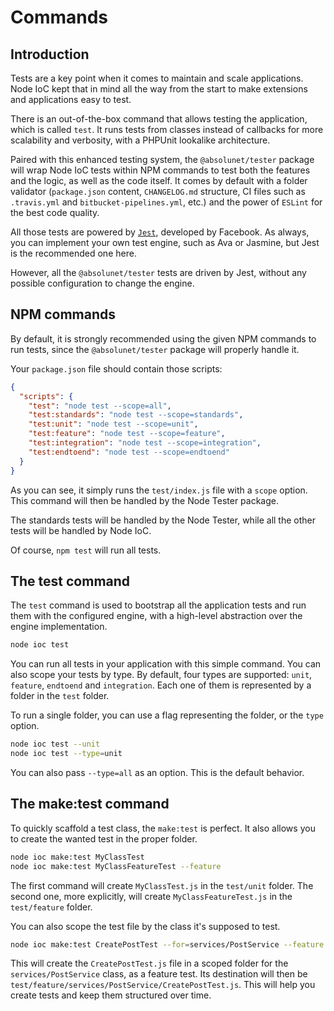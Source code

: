 # Commands

## Introduction

Tests are a key point when it comes to maintain and scale applications.
Node IoC kept that in mind all the way from the start to make extensions and applications easy to test.

There is an out-of-the-box command that allows testing the application, which is called `test`.
It runs tests from classes instead of callbacks for more scalability and verbosity, with a PHPUnit lookalike architecture.

Paired with this enhanced testing system, the `@absolunet/tester` package will wrap Node IoC tests within NPM commands to test both the features and the logic, as well as the code itself.
It comes by default with a folder validator (`package.json` content, `CHANGELOG.md` structure, CI files such as `.travis.yml` and `bitbucket-pipelines.yml`, etc.) and the power of `ESLint` for the best code quality.

All those tests are powered by [`Jest`](https://jestjs.io/), developed by Facebook.
As always, you can implement your own test engine, such as Ava or Jasmine, but Jest is the recommended one here.

However, all the `@absolunet/tester` tests are driven by Jest, without any possible configuration to change the engine.



## NPM commands

By default, it is strongly recommended using the given NPM commands to run tests, since the `@absolunet/tester` package will properly handle it.

Your `package.json` file should contain those scripts:

```json
{
  "scripts": {
    "test": "node test --scope=all",
    "test:standards": "node test --scope=standards",
    "test:unit": "node test --scope=unit",
    "test:feature": "node test --scope=feature",
    "test:integration": "node test --scope=integration",
    "test:endtoend": "node test --scope=endtoend"
  }
}
```

As you can see, it simply runs the `test/index.js` file with a `scope` option.
This command will then be handled by the Node Tester package.

The standards tests will be handled by the Node Tester, while all the other tests will be handled by Node IoC.

Of course, `npm test` will run all tests.



## The test command

The `test` command is used to bootstrap all the application tests and run them with the configured engine, with a high-level abstraction over the engine implementation.

```bash
node ioc test
```

You can run all tests in your application with this simple command.
You can also scope your tests by type.
By default, four types are supported: `unit`, `feature`, `endtoend` and `integration`.
Each one of them is represented by a folder in the `test` folder.

To run a single folder, you can use a flag representing the folder, or the `type` option.

```bash
node ioc test --unit
node ioc test --type=unit
```

You can also pass `--type=all` as an option.
This is the default behavior.



## The make:test command

To quickly scaffold a test class, the `make:test` is perfect.
It also allows you to create the wanted test in the proper folder.

```bash
node ioc make:test MyClassTest
node ioc make:test MyClassFeatureTest --feature
```

The first command will create `MyClassTest.js` in the `test/unit` folder.
The second one, more explicitly, will create `MyClassFeatureTest.js` in the `test/feature` folder.

You can also scope the test file by the class it's supposed to test.

```bash
node ioc make:test CreatePostTest --for=services/PostService --feature
```

This will create the `CreatePostTest.js` file in a scoped folder for the `services/PostService` class, as a feature test.
Its destination will then be `test/feature/services/PostService/CreatePostTest.js`.
This will help you create tests and keep them structured over time.
